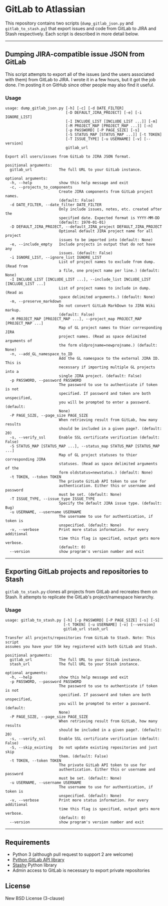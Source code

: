 # GitLab to Atlassian

This repository contains two scripts (`dump_gitlab_json.py` and
`gitlab_to_stash.py`) that export issues and code from GitLab to JIRA and Stash
respectively. Each script is described in more detail below.

***

## Dumping JIRA-compatible issue JSON from GitLab

This script attempts to export all of the issues (and the users associated with
them) from GitLab to JIRA. I wrote it in a few hours, but it got the job done.
I'm posting it on GitHub since other people may also find it useful.

### Usage

```
usage: dump_gitlab_json.py [-h] [-c] [-d DATE_FILTER]
                           [-D DEFAULT_JIRA_PROJECT] [-e] [-i IGNORE_LIST]
                           [-I INCLUDE_LIST [INCLUDE_LIST ...]] [-m]
                           [-M PROJECT_MAP [PROJECT_MAP ...]] [-n]
                           [-p PASSWORD] [-P PAGE_SIZE] [-s]
                           [-S STATUS_MAP [STATUS_MAP ...]] [-t TOKEN]
                           [-T ISSUE_TYPE] [-u USERNAME] [-v] [--version]
                           gitlab_url

Export all users/issues from GitLab to JIRA JSON format.

positional arguments:
  gitlab_url            The full URL to your GitLab instance.

optional arguments:
  -h, --help            show this help message and exit
  -c, --projects_to_components
                        Create JIRA components from GitLab project names.
                        (default: False)
  -d DATE_FILTER, --date_filter DATE_FILTER
                        Only include issues, notes, etc. created after the
                        specified date. Expected format is YYYY-MM-DD
                        (default: 1970-01-01)
  -D DEFAULT_JIRA_PROJECT, --default_JIRA_project DEFAULT_JIRA_PROJECT
                        Optional default JIRA project name for all project
                        issues to be imported into (default: None)
  -e, --include_empty   Include projects in output that do not have any
                        issues. (default: False)
  -i IGNORE_LIST, --ignore_list IGNORE_LIST
                        List of project names to exclude from dump. (Read from
                        a file, one project name per line.) (default: None)
  -I INCLUDE_LIST [INCLUDE_LIST ...], --include_list INCLUDE_LIST [INCLUDE_LIST ...]
                        List of project names to include in dump. (Read as
                        space delimited arguments.) (default: None)
  -m, --preserve_markdown
                        Do not convert GitLab MarkDown to JIRA Wiki markup.
                        (default: False)
  -M PROJECT_MAP [PROJECT_MAP ...], --project_map PROJECT_MAP [PROJECT_MAP ...]
                        Map of GL project names to thier corresponding JIRA
                        project names. (Read as space delimited arguments of
                        the form oldprojname=newprojname.) (default: None)
  -n, --add_GL_namespace_to_ID
                        Add the GL namespace to the external JIRA ID. This is
                        necessary if importing multiple GL projects into a
                        single JIRA project. (default: False)
  -p PASSWORD, --password PASSWORD
                        The password to use to authenticate if token is not
                        specified. If password and token are both unspecified,
                        you will be prompted to enter a password. (default:
                        None)
  -P PAGE_SIZE, --page_size PAGE_SIZE
                        When retrieving result from GitLab, how many results
                        should be included in a given page?. (default: 20)
  -s, --verify_ssl      Enable SSL certificate verification (default: False)
  -S STATUS_MAP [STATUS_MAP ...], --status_map STATUS_MAP [STATUS_MAP ...]
                        Map of GL project statuses to thier corresponding JIRA
                        statuses. (Read as space delimited arguments of the
                        form oldstatus=newstatus.) (default: None)
  -t TOKEN, --token TOKEN
                        The private GitLab API token to use for
                        authentication. Either this or username and password
                        must be set. (default: None)
  -T ISSUE_TYPE, --issue_type ISSUE_TYPE
                        Specify the default JIRA issue type. (default: Bug)
  -u USERNAME, --username USERNAME
                        The username to use for authentication, if token is
                        unspecified. (default: None)
  -v, --verbose         Print more status information. For every additional
                        time this flag is specified, output gets more verbose.
                        (default: 0)
  --version             show program's version number and exit
```

***

## Exporting GitLab projects and repositories to Stash

`gitlab_to_stash.py` clones all projects from GitLab and recreates them on
Stash.  It attempts to replicate the GitLab's project/namespace hierarchy.

### Usage

```
usage: gitlab_to_stash.py [-h] [-p PASSWORD] [-P PAGE_SIZE] [-s] [-S]
                          [-t TOKEN] [-u USERNAME] [-v] [--version]
                          gitlab_url stash_url

Transfer all projects/repositories from GitLab to Stash. Note: This script
assumes you have your SSH key registered with both GitLab and Stash.

positional arguments:
  gitlab_url            The full URL to your GitLab instance.
  stash_url             The full URL to your Stash instance.

optional arguments:
  -h, --help            show this help message and exit
  -p PASSWORD, --password PASSWORD
                        The password to use to authenticate if token is not
                        specified. If password and token are both unspecified,
                        you will be prompted to enter a password. (default:
                        None)
  -P PAGE_SIZE, --page_size PAGE_SIZE
                        When retrieving result from GitLab, how many results
                        should be included in a given page?. (default: 20)
  -s, --verify_ssl      Enable SSL certificate verification (default: False)
  -S, --skip_existing   Do not update existing repositories and just skip
                        them. (default: False)
  -t TOKEN, --token TOKEN
                        The private GitLab API token to use for
                        authentication. Either this or username and password
                        must be set. (default: None)
  -u USERNAME, --username USERNAME
                        The username to use for authentication, if token is
                        unspecified. (default: None)
  -v, --verbose         Print more status information. For every additional
                        time this flag is specified, output gets more verbose.
                        (default: 0)
  --version             show program's version number and exit
```

***

## Requirements

- Python 3 (although pull request to support 2 are welcome)
- [Python GitLab API library](https://github.com/Itxaka/pyapi-gitlab)
- [Stashy](https://github.com/RisingOak/stashy) Python library
- Admin access to GitLab is necessary to export private repositories

## License

New BSD License (3-clause)
